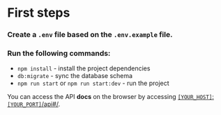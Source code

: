 # First steps
### Create a `.env` file based on the `.env.example` file.
### Run the following commands:
- `npm install` - install the project dependencies
- `db:migrate` - sync the database schema
- `npm run start` or `npm run start:dev` - run the project

You can access the API **docs** on the browser by accessing [`[YOUR_HOST]`:`[YOUR_PORT]`/api#/](http://localhost:3000/api#/).
